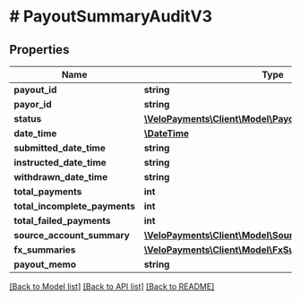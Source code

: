 # # PayoutSummaryAuditV3

## Properties

Name | Type | Description | Notes
------------ | ------------- | ------------- | -------------
**payout_id** | **string** |  | 
**payor_id** | **string** |  | [optional] 
**status** | [**\VeloPayments\Client\Model\PayoutStatusV3**](PayoutStatusV3.md) |  | 
**date_time** | [**\DateTime**](\DateTime.md) |  | [optional] 
**submitted_date_time** | **string** |  | 
**instructed_date_time** | **string** |  | [optional] 
**withdrawn_date_time** | **string** |  | [optional] 
**total_payments** | **int** |  | [optional] 
**total_incomplete_payments** | **int** |  | [optional] 
**total_failed_payments** | **int** |  | [optional] 
**source_account_summary** | [**\VeloPayments\Client\Model\SourceAccountSummaryV3[]**](SourceAccountSummaryV3.md) |  | [optional] 
**fx_summaries** | [**\VeloPayments\Client\Model\FxSummaryV3[]**](FxSummaryV3.md) |  | [optional] 
**payout_memo** | **string** |  | [optional] 

[[Back to Model list]](../../README.md#documentation-for-models) [[Back to API list]](../../README.md#documentation-for-api-endpoints) [[Back to README]](../../README.md)


